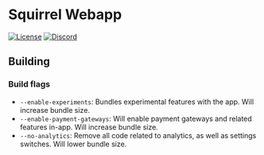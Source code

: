 # Squirrel Webapp
[![License](https://img.shields.io/github/license/squirrelchat/webapp.svg?style=flat-square)](https://github.com/squirrelchat/webapp/blob/mistress/LICENSE)
[![Discord](https://img.shields.io/badge/chat-on%20Discord-7289DA.svg?style=flat-square)](https://squirrel.chat/discord)

## Building
### Build flags
 - `--enable-experiments`: Bundles experimental features with the app. Will increase bundle size.
 - `--enable-payment-gateways`: Will enable payment gateways and related features in-app. Will increase bundle size.
 - `--no-analytics`: Remove all code related to analytics, as well as settings switches. Will lower bundle size.
